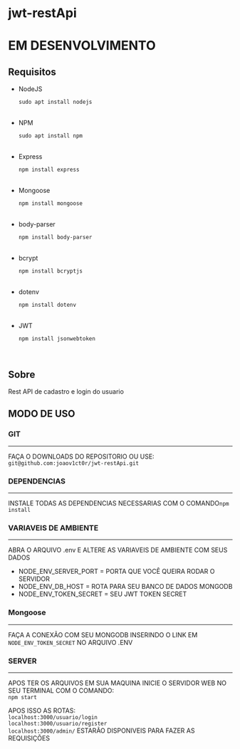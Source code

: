 # jwt-restApi

<h1>EM DESENVOLVIMENTO</h1>

<h2>Requisitos</h2>

<ul>
  <li>NodeJS</li>
  <p><code>sudo apt install nodejs</code></p>
  <br>
  <li>NPM</li>
  <p><code>sudo apt install npm</code></p>
  <br>
  <li>Express</li>
  <p><code>npm install express</code></p>
  <br>
  <li>Mongoose</li>
  <p><code>npm install mongoose</code></p>
  <br>
  <li>body-parser</li>
  <p><code>npm install body-parser</code></p>
  <br>
  <li>bcrypt</li>
  <p><code>npm install bcryptjs</code></p>
  <br>
  <li>dotenv</li>
  <p><code>npm install dotenv</code></p>
  <br>
  <li>JWT</li>
  <p><code>npm install jsonwebtoken</code></p>
  <br>
</ul>

<h2>Sobre</h2>

<p>Rest API de cadastro e login do usuario</p>

<h2>MODO DE USO</h2>

<h3>GIT</h3>
<hr>

<p>FAÇA O DOWNLOADS DO REPOSITORIO OU USE:<br><code>git@github.com:joaov1ct0r/jwt-restApi.git</code></p>

<h3>DEPENDENCIAS</h3>
<hr>

<p>INSTALE TODAS AS DEPENDENCIAS NECESSARIAS COM O COMANDO<code>npm install</code></p>

<h3>VARIAVEIS DE AMBIENTE</h3>
<hr>

<p>ABRA O ARQUIVO .env E ALTERE AS VARIAVEIS DE AMBIENTE COM SEUS DADOS</p>

<ul>
  <li>NODE_ENV_SERVER_PORT = PORTA QUE VOCÊ QUEIRA RODAR O SERVIDOR</li>
  <li>NODE_ENV_DB_HOST = ROTA PARA SEU BANCO DE DADOS MONGODB</li>
  <li>NODE_ENV_TOKEN_SECRET = SEU JWT TOKEN SECRET</li>
</ul>

<h3>Mongoose</h3>
<hr>

<p>FAÇA A CONEXÃO COM SEU MONGODB INSERINDO O LINK EM <code>NODE_ENV_TOKEN_SECRET</code> NO ARQUIVO .ENV</p>

<h3>SERVER</h3>
<hr>

<p>APOS TER OS ARQUIVOS EM SUA MAQUINA INICIE O SERVIDOR WEB NO SEU TERMINAL COM O COMANDO:<br><code>npm start</code></p>

<p>APOS ISSO AS ROTAS:<br><code>localhost:3000/usuario/login</code>
<br><code>localhost:3000/usuario/register</code>
<br><code>localhost:3000/admin/</code> ESTARÃO DISPONIVEIS PARA FAZER AS REQUISIÇÕES</p>
